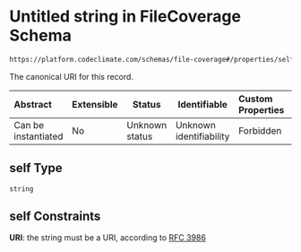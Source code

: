 # Untitled string in FileCoverage Schema

```txt
https://platform.codeclimate.com/schemas/file-coverage#/properties/self
```

The canonical URI for this record.


| Abstract            | Extensible | Status         | Identifiable            | Custom Properties | Additional Properties | Access Restrictions | Defined In                                                                                       |
| :------------------ | ---------- | -------------- | ----------------------- | :---------------- | --------------------- | ------------------- | ------------------------------------------------------------------------------------------------ |
| Can be instantiated | No         | Unknown status | Unknown identifiability | Forbidden         | Allowed               | none                | [FileCoverage.schema.json\*](../../spec/schemas/FileCoverage.schema.json "open original schema") |

## self Type

`string`

## self Constraints

**URI**: the string must be a URI, according to [RFC 3986](https://tools.ietf.org/html/rfc4291 "check the specification")
